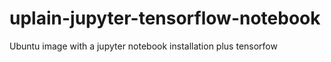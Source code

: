 # uplain-jupyter-tensorflow-notebook
Ubuntu image with a jupyter notebook installation plus tensorfow
